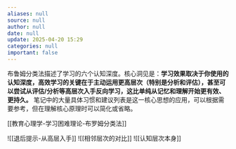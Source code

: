 ```yaml
---
aliases: null
source: null
author: null
date: null
update: 2025-04-20 15:29
categories: null
important: false
---
```


布鲁姆分类法描述了学习的六个认知深度。核心洞见是：**学习效果取决于你使用的认知深度，高效学习的关键在于主动运用更高层次（特别是分析和评估），甚至可以尝试从评估/分析等高层次入手反向学习，这比单纯从记忆和理解开始更有效、更持久。** 笔记中的大量具体习惯和建议列表是这一核心思想的应用，可以根据需要参考，但在理解核心原理时可以简化或省略。

[[教育心理学-学习困难理论-布罗姆分类法]]

![[退后提示-从高层入手]]
![[相邻层次的对比]]
![[认知层次本身]]
